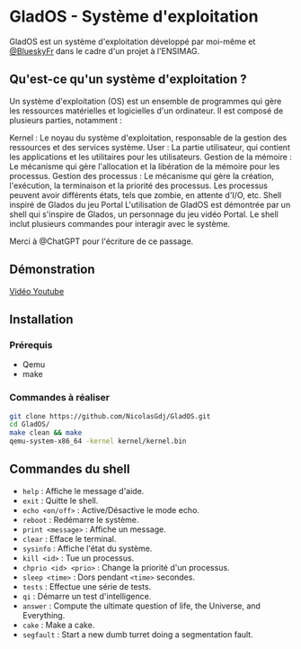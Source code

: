 # GladOS - Système d'exploitation

GladOS est un système d'exploitation développé par moi-même et [@BlueskyFr](https://github.com/BlueskyFR) dans le cadre d'un projet à l'ENSIMAG.

## Qu'est-ce qu'un système d'exploitation ?

Un système d'exploitation (OS) est un ensemble de programmes qui gère les ressources matérielles et logicielles d'un ordinateur. Il est composé de plusieurs parties, notamment :

Kernel : Le noyau du système d'exploitation, responsable de la gestion des ressources et des services système.
User : La partie utilisateur, qui contient les applications et les utilitaires pour les utilisateurs.
Gestion de la mémoire : Le mécanisme qui gère l'allocation et la libération de la mémoire pour les processus.
Gestion des processus : Le mécanisme qui gère la création, l'exécution, la terminaison et la priorité des processus. Les processus peuvent avoir différents états, tels que zombie, en attente d'I/O, etc.
Shell inspiré de Glados du jeu Portal
L'utilisation de GladOS est démontrée par un shell qui s'inspire de Glados, un personnage du jeu vidéo Portal. Le shell inclut plusieurs commandes pour interagir avec le système.

Merci à @ChatGPT pour l'écriture de ce passage.

## Démonstration

[Vidéo Youtube](https://youtu.be/RgJ948pzJxw)

## Installation

### Prérequis

- Qemu
- make

### Commandes à réaliser

```bash
git clone https://github.com/NicolasGdj/GladOS.git
cd GladOS/
make clean && make
qemu-system-x86_64 -kernel kernel/kernel.bin
```

## Commandes du shell

- `help` : Affiche le message d'aide.
- `exit` : Quitte le shell.
- `echo <on/off>` : Active/Désactive le mode echo.
- `reboot` : Redémarre le système.
- `print <message>` : Affiche un message.
- `clear` : Efface le terminal.
- `sysinfo` : Affiche l'état du système.
- `kill <id>` : Tue un processus.
- `chprio <id> <prio>` : Change la priorité d'un processus.
- `sleep <time>` : Dors pendant `<time>` secondes.
- `tests` : Effectue une série de tests.
- `qi` : Démarre un test d'intelligence.
- `answer` : Compute the ultimate question of life, the Universe, and Everything.
- `cake` : Make a cake.
- `segfault` : Start a new dumb turret doing a segmentation fault.
